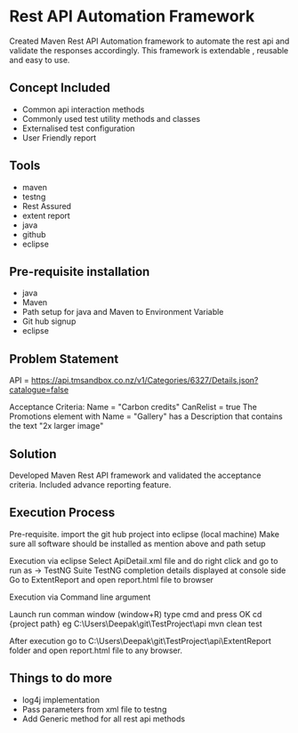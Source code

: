 # Rest API Automation Framework
Created Maven Rest API Automation framework to automate the rest api and validate the responses accordingly.
This framework is extendable , reusable and easy to use.

## Concept Included
* Common api interaction methods
* Commonly used test utility methods and classes
* Externalised test configuration
* User Friendly report

## Tools
* maven
* testng
* Rest Assured
* extent report
* java
* github
* eclipse

## Pre-requisite installation
* java
* Maven
* Path setup for java and Maven to Environment Variable
* Git hub signup
* eclipse

## Problem Statement
API = https://api.tmsandbox.co.nz/v1/Categories/6327/Details.json?catalogue=false

Acceptance Criteria:
Name = "Carbon credits"
CanRelist = true
The Promotions element with Name = "Gallery" has a Description that contains the text "2x larger image"

## Solution
Developed Maven Rest API framework and validated the acceptance criteria.
Included advance reporting feature.

## Execution Process

Pre-requisite.
import the git hub project into eclipse (local machine)
Make sure all software should be installed as mention above and path setup

Execution via eclipse
Select ApiDetail.xml file and do right click and go to run as -> TestNG Suite
TestNG completion details displayed at console side
Go to ExtentReport and open report.html file to browser


Execution via Command line argument

Launch run comman window (window+R) type cmd and press OK
cd {project path} eg C:\Users\Deepak\git\TestProject\api 
mvn clean test

After execution go to C:\Users\Deepak\git\TestProject\api\ExtentReport folder and open report.html file to any browser.


## Things to do more 
* log4j implementation
* Pass parameters from xml file to testng 
* Add Generic method for all rest api methods














